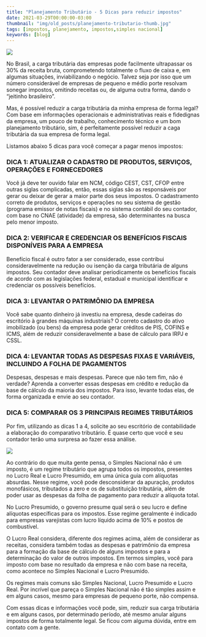 ```yaml
---
title: "Planejamento Tributário - 5 Dicas para reduzir impostos"
date: 2021-03-29T00:00:00-03:00
thumbnail: "img/old_posts/planejamento-tributario-thumb.jpg"
tags: [impostos, planejamento, impostos,simples nacional]
keywords: [blog]
---
```


![](imgs/001.jpg)

No Brasil, a carga tributária das empresas pode facilmente ultrapassar os 30% da receita bruta, comprometendo totalmente o fluxo de caixa e, em algumas situações, inviabilizando o negócio. Talvez seja por isso que um número considerável de empresas de pequeno e médio porte resolvam sonegar impostos, omitindo receitas ou, de alguma outra forma, dando o “jeitinho brasileiro”.

<!--more--> 

Mas, é possível reduzir a carga tributária da minha empresa de forma legal? Com base em informações operacionais e administrativas reais e fidedignas da empresa, um pouco de trabalho, conhecimento técnico e um bom planejamento tributário, sim, é perfeitamente possível reduzir a caga tributária da sua empresa de forma legal.

Listamos abaixo 5 dicas para você começar a pagar menos impostos:

### DICA 1: ATUALIZAR O CADASTRO DE PRODUTOS, SERVIÇOS, OPERAÇÕES E FORNECEDORES

Você já deve ter ouvido falar em NCM, código CEST, CST, CFOP entre outras siglas complicadas, então, essas siglas são as responsáveis por gerar ou deixar de gerar a maior parte dos seus impostos. O cadastramento correto de produtos, serviços e operações no seu sistema de gestão (programa emissor de notas fiscais) e no sistema contábil do seu contador, com base no CNAE (atividade) da empresa, são determinantes na busca pelo menor imposto.

### DICA 2: VERIFICAR E CREDENCIAR OS BENEFÍCIOS FISCAIS DISPONÍVEIS PARA A EMPRESA

Benefício fiscal é outro fator a ser considerado, esse contribui consideravelmente na redução ou isenção da carga tributária de alguns impostos. Seu contador deve analisar periodicamente os benefícios fiscais de acordo com as legislações federal, estadual e municipal identificar e credenciar os possíveis benefícios.

### DICA 3: LEVANTAR O PATRIMÔNIO DA EMPRESA

Você sabe quanto dinheiro já investiu na empresa, desde cadeiras do escritório à grandes máquinas industriais? O correto cadastro do ativo imobilizado (ou bens) da empresa pode gerar créditos de PIS, COFINS e ICMS, além de reduzir consideravelmente a base de cálculo para IRPJ e CSSL.

### DICA 4: LEVANTAR TODAS AS DESPESAS FIXAS E VARIÁVEIS, INCLUINDO A FOLHA DE PAGAMENTOS

Despesas, despesas e mais despesas. Parece que não tem fim, não é verdade? Aprenda a converter essas despesas em crédito e redução da base de cálculo da maioria dos impostos. Para isso, levante todas elas, de forma organizada e envie ao seu contador.

### DICA 5: COMPARAR OS 3 PRINCIPAIS REGIMES TRIBUTÁRIOS

Por fim, utilizando as dicas 1 a 4, solicite ao seu escritório de contabilidade a elaboração do comparativo tributário. É quase certo que você e seu contador terão uma surpresa ao fazer essa análise.

![](imgs/002.jpg)

Ao contrário do que muita gente pensa, o Simples Nacional não é um imposto, é um regime tributário que agrupa todos os impostos, presentes no Lucro Real e Lucro Presumido, em uma única guia com alíquotas absurdas. Nesse regime, você pode desconsiderar da apuração, produtos monofásicos, tributados a zero e os de substituição tributária, além de poder usar as despesas da folha de pagamento para reduzir a alíquota total.

No Lucro Presumido, o governo presume qual será o seu lucro e define alíquotas específicas para os impostos. Esse regime geralmente é indicado para empresas varejistas com lucro líquido acima de 10% e postos de combustível.

O Lucro Real considera, diferente dos regimes acima, além de considerar as receitas, considera também todas as despesas e patrimônio da empresa para a formação da base de cálculo de alguns impostos e para a determinação do valor de outros impostos. Em termos simples, você para imposto com base no resultado da empresa e não com base na receita, como acontece no Simples Nacional e Lucro Presumido.

Os regimes mais comuns são Simples Nacional, Lucro Presumido e Lucro Real. Por incrível que pareça o Simples Nacional não é tão simples assim e em alguns casos, mesmo para empresas de pequeno porte, não compensa.

Com essas dicas e informações você pode, sim, reduzir sua carga tributária e em alguns casos, por determinado período, até mesmo anular alguns impostos de forma totalmente legal. Se ficou com alguma dúvida, entre em contato com a gente.